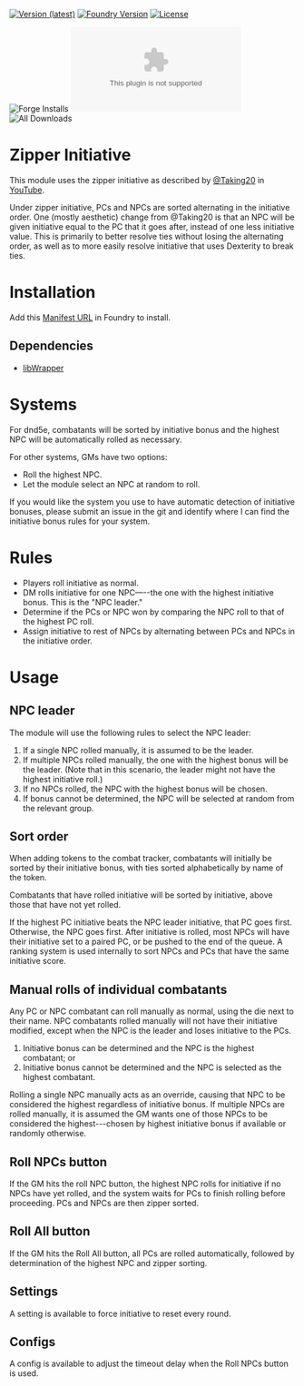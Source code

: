[![Version (latest)](https://img.shields.io/github/v/release/caewok/fvtt-zipper-initiative)](https://github.com/caewok/fvtt-zipper-initiative/releases/latest)
[![Foundry Version](https://img.shields.io/badge/dynamic/json.svg?url=https://github.com/caewok/fvtt-zipper-initiative/releases/latest/download/module.json&label=Foundry%20Version&query=$.minimumCoreVersion&colorB=blueviolet)](https://github.com/caewok/fvtt-zipper-initiative/releases/latest)
[![License](https://img.shields.io/github/license/caewok/fvtt-zipper-initiative)](LICENSE)

![Forge Installs](https://img.shields.io/badge/dynamic/json?label=Forge%20Installs&query=package.installs&suffix=%25&url=https://forge-vtt.com/api/bazaar/package/zipperinitiative&colorB=4aa94a)
![Latest Release Download Count](https://img.shields.io/github/downloads/caewok/fvtt-zipper-initiative/latest/module.zip)
![All Downloads](https://img.shields.io/github/downloads/caewok/fvtt-zipper-initiative/total)

# Zipper Initiative

This module uses the zipper initiative as described by [@Taking20](https://www.youtube.com/@Taking20) in [YouTube](https://www.youtube.com/watch?v=SXleyDvtqls).

Under zipper initiative, PCs and NPCs are sorted alternating in the initiative order. One (mostly aesthetic) change from @Taking20 is that an NPC will be given initiative equal to the PC that it goes after, instead of one less initiative value. This is primarily to better resolve ties without losing the alternating order, as well as to more easily resolve initiative that uses Dexterity to break ties.

# Installation

Add this [Manifest URL](https://github.com/caewok/fvtt-zipper-initiative/releases/latest/download/module.json) in Foundry to install.

## Dependencies
- [libWrapper](https://github.com/ruipin/fvtt-lib-wrapper)

# Systems

For dnd5e, combatants will be sorted by initiative bonus and the highest NPC will be automatically rolled as necessary.

For other systems, GMs have two options:
- Roll the highest NPC.
- Let the module select an NPC at random to roll.

If you would like the system you use to have automatic detection of initiative bonuses, please submit an issue in the git and identify where I can find the initiative bonus rules for your system.

# Rules
- Players roll initiative as normal.
- DM rolls initiative for one NPC—--the one with the highest initiative bonus. This is the "NPC leader."
- Determine if the PCs or NPC won by comparing the NPC roll to that of the highest PC roll.
- Assign initiative to rest of NPCs by alternating between PCs and NPCs in the initiative order.

# Usage

## NPC leader
The module will use the following rules to select the NPC leader:
1. If a single NPC rolled manually, it is assumed to be the leader.
2. If multiple NPCs rolled manually, the one with the highest bonus will be the leader. (Note that in this scenario, the leader might not have the highest initiative roll.)
3. If no NPCs rolled, the NPC with the highest bonus will be chosen.
4. If bonus cannot be determined, the NPC will be selected at random from the relevant group.

## Sort order
When adding tokens to the combat tracker, combatants will initially be sorted by their initiative bonus, with ties sorted alphabetically by name of the token.

Combatants that have rolled initiative will be sorted by initiative, above those that have not yet rolled.

If the highest PC initiative beats the NPC leader initiative, that PC goes first. Otherwise, the NPC goes first. After initiative is rolled, most NPCs will have their initiative set to a paired PC, or be pushed to the end of the queue. A ranking system is used internally to sort NPCs and PCs that have the same initiative score.

## Manual rolls of individual combatants
Any PC or NPC combatant can roll manually as normal, using the die next to their name. NPC combatants rolled manually will not have their initiative modified, except when the NPC is the leader and loses initiative to the PCs.

1. Initiative bonus can be determined and the NPC is the highest combatant; or
2. Initiative bonus cannot be determined and the NPC is selected as the highest combatant.

Rolling a single NPC manually acts as an override, causing that NPC to be considered the highest regardless of initiative bonus. If multiple NPCs are rolled manually, it is assumed the GM wants one of those NPCs to be considered the highest---chosen by highest initiative bonus if available or randomly otherwise.

## Roll NPCs button
If the GM hits the roll NPC button, the highest NPC rolls for initiative if no NPCs have yet rolled, and the system waits for PCs to finish rolling before proceeding. PCs and NPCs are then zipper sorted.

## Roll All button
If the GM hits the Roll All button, all PCs are rolled automatically, followed by determination of the highest NPC and zipper sorting.

## Settings
A setting is available to force initiative to reset every round.

## Configs
A config is available to adjust the timeout delay when the Roll NPCs button is used.
